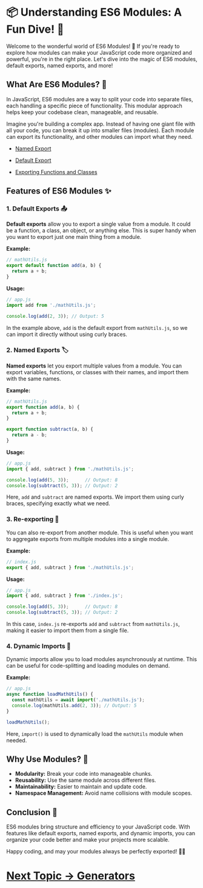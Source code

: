# 📦 Understanding ES6 Modules: A Fun Dive! 🚀

Welcome to the wonderful world of ES6 Modules! 🌟 If you're ready to explore how modules can make your JavaScript code more organized and powerful, you're in the right place. Let's dive into the magic of ES6 modules, default exports, named exports, and more!

## What Are ES6 Modules? 🤔

In JavaScript, ES6 modules are a way to split your code into separate files, each handling a specific piece of functionality. This modular approach helps keep your codebase clean, manageable, and reusable.

Imagine you're building a complex app. Instead of having one giant file with all your code, you can break it up into smaller files (modules). Each module can export its functionality, and other modules can import what they need.

- [Named Export](https://youtu.be/jpFAvYV-8tM?feature=shared)

- [Default Export](https://youtu.be/OMunaJ0YZxM?feature=shared)

- [Exporting Functions and Classes](https://youtu.be/Ex11_N-Fn94?feature=shared)

## Features of ES6 Modules ✨

### 1. **Default Exports** 📤

**Default exports** allow you to export a single value from a module. It could be a function, a class, an object, or anything else. This is super handy when you want to export just one main thing from a module.

**Example:**

```javascript
// mathUtils.js
export default function add(a, b) {
  return a + b;
}
```

**Usage:**

```javascript
// app.js
import add from './mathUtils.js';

console.log(add(2, 3)); // Output: 5
```

In the example above, `add` is the default export from `mathUtils.js`, so we can import it directly without using curly braces.

### 2. **Named Exports** 🏷️

**Named exports** let you export multiple values from a module. You can export variables, functions, or classes with their names, and import them with the same names.

**Example:**

```javascript
// mathUtils.js
export function add(a, b) {
  return a + b;
}

export function subtract(a, b) {
  return a - b;
}
```

**Usage:**

```javascript
// app.js
import { add, subtract } from './mathUtils.js';

console.log(add(5, 3));      // Output: 8
console.log(subtract(5, 3)); // Output: 2
```

Here, `add` and `subtract` are named exports. We import them using curly braces, specifying exactly what we need.

### 3. **Re-exporting** 🔄

You can also re-export from another module. This is useful when you want to aggregate exports from multiple modules into a single module.

**Example:**

```javascript
// index.js
export { add, subtract } from './mathUtils.js';
```

**Usage:**

```javascript
// app.js
import { add, subtract } from './index.js';

console.log(add(5, 3));      // Output: 8
console.log(subtract(5, 3)); // Output: 2
```

In this case, `index.js` re-exports `add` and `subtract` from `mathUtils.js`, making it easier to import them from a single file.

### 4. **Dynamic Imports** 🚀

Dynamic imports allow you to load modules asynchronously at runtime. This can be useful for code-splitting and loading modules on demand.

**Example:**

```javascript
// app.js
async function loadMathUtils() {
  const mathUtils = await import('./mathUtils.js');
  console.log(mathUtils.add(2, 3)); // Output: 5
}

loadMathUtils();
```

Here, `import()` is used to dynamically load the `mathUtils` module when needed.

## Why Use Modules? 🌟

- **Modularity:** Break your code into manageable chunks.
- **Reusability:** Use the same module across different files.
- **Maintainability:** Easier to maintain and update code.
- **Namespace Management:** Avoid name collisions with module scopes.

## Conclusion 🎉

ES6 modules bring structure and efficiency to your JavaScript code. With features like default exports, named exports, and dynamic imports, you can organize your code better and make your projects more scalable.

Happy coding, and may your modules always be perfectly exported! 🚀🎈

# [Next Topic -> Generators](https://github.com/Aakash-Tamboli/Node-Learning/tree/master/ES6/11-Generators)
